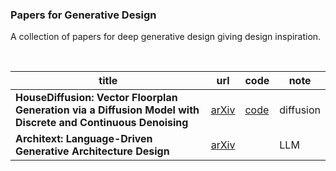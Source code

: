 ### Papers for Generative Design


A collection of papers for deep generative design giving design inspiration.

<br>

| title | url | code | note |
|-------|-----|------|------|
| **HouseDiffusion: Vector Floorplan Generation via a Diffusion Model with Discrete and Continuous Denoising** | [arXiv](https://arxiv.org/abs/2211.13287) | [code](https://github.com/aminshabani/house_diffusion) | diffusion |
| **Architext: Language-Driven Generative Architecture Design** | [arXiv](https://arxiv.org/abs/2303.07519) | | LLM |


